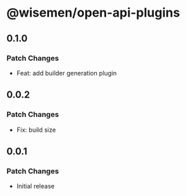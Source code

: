 # @wisemen/open-api-plugins

## 0.1.0

### Patch Changes

- Feat: add builder generation plugin

## 0.0.2

### Patch Changes

- Fix: build size

## 0.0.1

### Patch Changes

- Initial release
